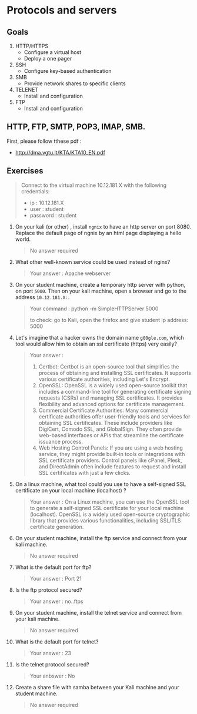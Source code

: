 # Protocols and servers

## Goals  

1. HTTP/HTTPS
    - Configure a virtual host
    - Deploy a one pager 
2. SSH 
    - Configure key-based authentication
3. SMB
    - Provide network shares to specific clients
4. TELENET
    - Install and configuration
5. FTP
    - Install and configuration


## HTTP, FTP, SMTP, POP3, IMAP, SMB.

First, please follow tthese pdf :
- http://dma.vgtu.lt/KTA/KTA10_EN.pdf

## Exercises

> Connect to the virtual machine 10.12.181.X with the following credentials:  
> * ip : 10.12.181.X  
> * user : student  
> * password : student  

1.  On your kali (or other) , install ``ngnix`` to have an http server on port 8080. Replace the default page of ngnix by an html page displaying a hello world.
    > No answer required

1. What other well-known service could be used instead of nginx? 
    > Your answer : Apache webserver

1. On your student machine, create a temporary http server with python, on port ``5000``. Then on your kali machine, open a browser and go to the address ``10.12.181.X:``.
    > Your command : python -m SimpleHTTPServer 5000
    >
    > to check: go to Kali, open the firefox and give student ip address: 5000
    
1. Let's imagine that a hacker owns the domain name ``g00gle.com``, which tool would allow him to obtain an ssl certificate (https) very easily?
    > Your answer :  
    >
    > 1. Certbot: Certbot is an open-source tool that simplifies the process of obtaining and installing SSL certificates. It supports various certificate authorities, including Let's Encrypt.
    > 2. OpenSSL: OpenSSL is a widely used open-source toolkit that includes a command-line tool for generating certificate signing requests (CSRs) and managing SSL certificates. It provides flexibility and advanced options for certificate management.
    > 3. Commercial Certificate Authorities: Many commercial certificate authorities offer user-friendly tools and services for obtaining SSL certificates. These include providers like DigiCert, Comodo SSL, and GlobalSign. They often provide web-based interfaces or APIs that streamline the certificate issuance process.
    > 4. Web Hosting Control Panels: If you are using a web hosting service, they might provide built-in tools or integrations with SSL certificate providers. Control panels like cPanel, Plesk, and DirectAdmin often include features to request and install SSL certificates with just a few clicks.
    
1. On a linux machine, what tool could you use to have a self-signed SSL certificate on your local machine (localhost) ? 
    > Your answer : On a Linux machine, you can use the OpenSSL tool to generate a self-signed SSL certificate for your local machine (localhost). OpenSSL is a widely used open-source cryptographic library that provides various functionalities, including SSL/TLS certificate generation.

1. On your student machine, install the ftp service and connect from your kali machine.
    > No answer required

1. What is the default port for ftp? 
    > Your answer : Port 21

1. Is the ftp protocol secured?
    > Your answer : no..ftps

1. On your student machine, install the telnet service and connect from your kali machine.
    > No answer required

1. What is the default port for telnet? 
    > Your answer : 23

1. Is the telnet protocol secured?
    > Your anbswer : No
    
1. Create a share file with samba between your Kali machine and your student machine.
    > No answer required





